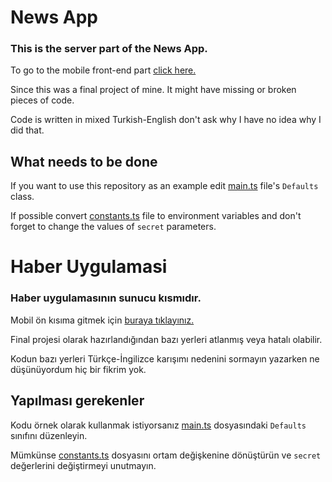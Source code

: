 # News App
### This is the server part of the News App.

To go to the mobile front-end part [click here.](https://github.com/Preport/haber-uygulamasi-frontend)

Since this was a final project of mine. It might have missing or broken pieces of code.

Code is written in mixed Turkish-English don't ask why I have no idea why I did that.

## What needs to be done

If you want to use this repository as an example edit [main.ts](https://github.com/Preport/haber-uygulamasi-backend/blob/master/src/main.ts) file's `Defaults` class.

If possible convert [constants.ts](https://github.com/Preport/haber-uygulamasi-backend/blob/master/src/giris/constants.ts) file to environment variables and don't forget to change the values of `secret` parameters.

# Haber Uygulamasi
### Haber uygulamasının sunucu kısmıdır.

Mobil ön kısıma gitmek için [buraya tıklayınız.](https://github.com/Preport/haber-uygulamasi-frontend)

Final projesi olarak hazırlandığından bazı yerleri atlanmış veya hatalı olabilir.

Kodun bazı yerleri Türkçe-İngilizce karışımı nedenini sormayın yazarken ne düşünüyordum hiç bir fikrim yok.

## Yapılması gerekenler

Kodu örnek olarak kullanmak istiyorsanız [main.ts](https://github.com/Preport/haber-uygulamasi-backend/blob/master/src/main.ts) dosyasındaki `Defaults` sınıfını düzenleyin.

Mümkünse [constants.ts](https://github.com/Preport/haber-uygulamasi-backend/blob/master/src/giris/constants.ts) dosyasını ortam değişkenine dönüştürün ve `secret` değerlerini değiştirmeyi unutmayın.

